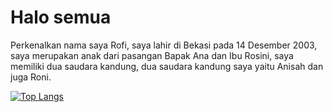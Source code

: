 # Halo semua 
Perkenalkan nama saya Rofi, saya lahir di Bekasi pada 14 Desember 2003, saya merupakan anak dari pasangan Bapak Ana dan Ibu Rosini, saya memiliki dua saudara kandung, dua saudara kandung saya yaitu Anisah dan juga Roni.

[![Top Langs](https://github-readme-stats.vercel.app/api/top-langs/?username=rofid0ank&layout=compact)](https://github.com/rofid0ank/github-readme-stats)
